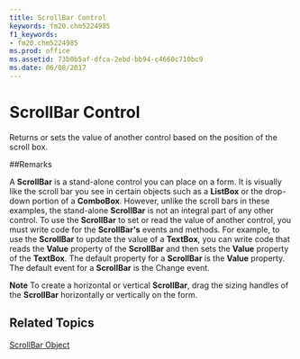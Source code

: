 ```yaml
---
title: ScrollBar Control
keywords: fm20.chm5224985
f1_keywords:
- fm20.chm5224985
ms.prod: office
ms.assetid: 73b0b5af-dfca-2ebd-bb94-c4660c710bc9
ms.date: 06/08/2017
---
```



# ScrollBar Control



Returns or sets the value of another control based on the position of the scroll box.

##Remarks

A  **ScrollBar** is a stand-alone control you can place on a form. It is visually like the scroll bar you see in certain objects such as a **ListBox** or the drop-down portion of a **ComboBox**. However, unlike the scroll bars in these examples, the stand-alone **ScrollBar** is not an integral part of any other control.
To use the  **ScrollBar** to set or read the value of another control, you must write code for the **ScrollBar's** events and methods. For example, to use the **ScrollBar** to update the value of a **TextBox**, you can write code that reads the **Value** property of the **ScrollBar** and then sets the **Value** property of the **TextBox**.
The default property for a  **ScrollBar** is the **Value** property.
The default event for a  **ScrollBar** is the Change event.

 **Note**  To create a horizontal or vertical  **ScrollBar**, drag the sizing handles of the **ScrollBar** horizontally or vertically on the form.


## Related Topics

[ScrollBar Object](../../../api/Outlook.scrollbar.object.md)


